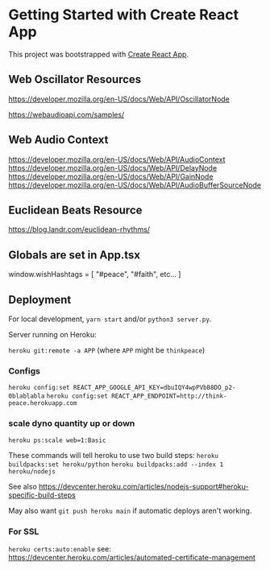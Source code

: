 # Getting Started with Create React App

This project was bootstrapped with [Create React App](https://github.com/facebook/create-react-app).

## Web Oscillator Resources

https://developer.mozilla.org/en-US/docs/Web/API/OscillatorNode

https://webaudioapi.com/samples/

## Web Audio Context

https://developer.mozilla.org/en-US/docs/Web/API/AudioContext
https://developer.mozilla.org/en-US/docs/Web/API/DelayNode
https://developer.mozilla.org/en-US/docs/Web/API/GainNode
https://developer.mozilla.org/en-US/docs/Web/API/AudioBufferSourceNode

## Euclidean Beats Resource

https://blog.landr.com/euclidean-rhythms/

## Globals are set in App.tsx

window.wishHashtags = [
  "#peace",
  "#faith",
  etc...
]

## Deployment

For local development, `yarn start` and/or `python3 server.py`.

Server running on Heroku:

`heroku git:remote -a APP` (where `APP` might be `thinkpeace`)

### Configs

`heroku config:set REACT_APP_GOOGLE_API_KEY=dbuIQY4wpPVbB8DO_p2-0blablabla`
`heroku config:set REACT_APP_ENDPOINT=http://think-peace.herokuapp.com`

### scale dyno quantity up or down
`heroku ps:scale web=1:Basic`

These commands will tell heroku to use two build steps:
`heroku buildpacks:set heroku/python`
`heroku buildpacks:add --index 1 heroku/nodejs`

See also https://devcenter.heroku.com/articles/nodejs-support#heroku-specific-build-steps

May also want `git push heroku main` if automatic deploys aren't working.

### For SSL

`heroku certs:auto:enable`
see: https://devcenter.heroku.com/articles/automated-certificate-management
